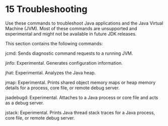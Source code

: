 # 15 Troubleshooting

Use these commands to troubleshoot Java applications and the Java Virtual Machine (JVM). Most of these commands are unsupported and experimental and might not be available in future JDK releases.

This section contains the following commands:

jcmd: Sends diagnostic command requests to a running JVM.

jinfo: Experimental. Generates configuration information.

jhat: Experimental. Analyzes the Java heap.

jmap: Experimental. Prints shared object memory maps or heap memory details for a process, core file, or remote debug server.

jsadebugd: Experimental. Attaches to a Java process or core file and acts as a debug server.

jstack: Experimental. Prints Java thread stack traces for a Java process, core file, or remote debug server.